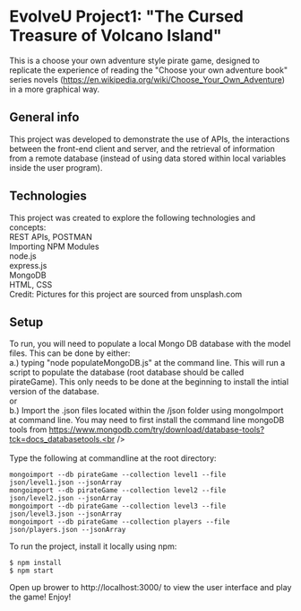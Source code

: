 #  EvolveU Project1: "The Cursed Treasure of Volcano Island"
This is a choose your own adventure style pirate game, designed to replicate the experience of reading the "Choose your own adventure book" series novels (https://en.wikipedia.org/wiki/Choose_Your_Own_Adventure) in a more graphical way.

## General info
This project was developed to demonstrate the use of APIs, the interactions between the front-end client and server, and the retrieval of information from a remote database (instead of using data stored within local variables inside the user program).

## Technologies
This project was created to explore the following technologies and concepts:<br />
REST APIs, POSTMAN <br />
Importing NPM Modules <br />
node.js <br />
express.js <br />
MongoDB <br />
HTML, CSS <br />
Credit:  Pictures for this project are sourced from unsplash.com <br />

## Setup
To run, you will need to populate a local Mongo DB database with the model files.  This can be done by either: <br />
  a.) typing "node populateMongoDB.js" at the command line.  This will run a script to populate the database (root database should be called pirateGame).  This only needs to be done at the beginning to install the intial version of the database. <br />
  or <br />
  b.) Import the .json files located within the /json folder using mongoImport at command line.  You may need to first install the command line mongoDB tools from https://www.mongodb.com/try/download/database-tools?tck=docs_databasetools.<br />
<br />  
Type the following at commandline at the root directory:<br />
```
mongoimport --db pirateGame --collection level1 --file json/level1.json --jsonArray
mongoimport --db pirateGame --collection level2 --file json/level2.json --jsonArray
mongoimport --db pirateGame --collection level3 --file json/level3.json --jsonArray
mongoimport --db pirateGame --collection players --file json/players.json --jsonArray
```
To run the project, install it locally using npm: 
```
$ npm install
$ npm start
```
Open up brower to http://localhost:3000/ to view the user interface and play the game!  Enjoy!



